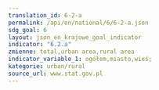 ```yaml
---
translation_id: 6-2-a
permalink: /api/en/national/6/6-2-a.json
sdg_goal: 6
layout: json_en_krajowe_goal_indicator
indicator: "6.2.a"
zmienne: total,urban area,rural area
indicator_variable_1: ogółem,miasto,wieś;
kategorie: urban/rural
source_url: www.stat.gov.pl
---
```

